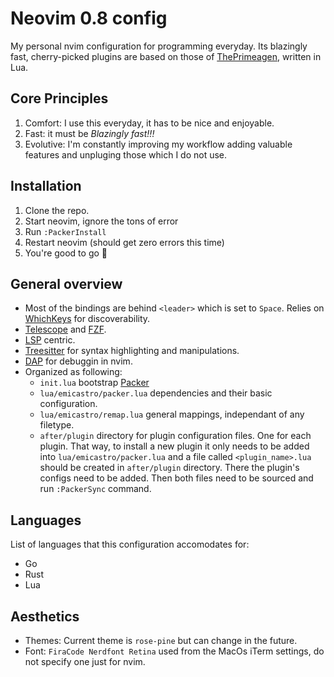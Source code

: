# Neovim 0.8 config
My personal nvim configuration for programming everyday. Its blazingly fast, cherry-picked plugins are based on those of [ThePrimeagen](https://github.com/ThePrimeagen/init.lua), written in Lua.

## Core Principles

1. Comfort: I use this everyday, it has to be nice and enjoyable.
2. Fast: it must be *Blazingly fast!!!*
4. Evolutive: I'm constantly improving my workflow adding valuable features and unpluging those which I do not use.

## Installation

1. Clone the repo.
2. Start neovim, ignore the tons of error
3. Run `:PackerInstall`
4. Restart neovim (should get zero errors this time)
5. You're good to go :rainbow:

## General overview

- Most of the bindings are behind `<leader>` which is set to `Space`. Relies on [WhichKeys](https://github.com/folke/which-key.nvim) for discoverability.
- [Telescope](https://github.com/nvim-telescope/telescope.nvim) and [FZF](https://github.com/junegunn/fzf.vim).
- [LSP](https://microsoft.github.io/language-server-protocol/) centric.
- [Treesitter](https://github.com/tree-sitter/tree-sitter) for syntax highlighting and manipulations.
- [DAP](https://github.com/mfussenegger/nvim-dap) for debuggin in nvim.
- Organized as following:
  - `init.lua` bootstrap [Packer](https://github.com/wbthomason/packer.nvim)
  - `lua/emicastro/packer.lua` dependencies and their basic configuration.
  - `lua/emicastro/remap.lua` general mappings, independant of any filetype.
  - `after/plugin` directory for plugin configuration files. One for each plugin.
 That way, to install a new plugin it only needs to be added into `lua/emicastro/packer.lua` and a file called `<plugin_name>.lua` should be created in `after/plugin` directory.
There the plugin's configs need to be added. Then both files need to be sourced and run `:PackerSync` command.

## Languages

List of languages that this configuration accomodates for:

- Go
- Rust
- Lua

## Aesthetics

- Themes: Current theme is `rose-pine` but can change in the future.
- Font: `FiraCode Nerdfont Retina` used from the MacOs iTerm settings, do not specify one just for nvim.
